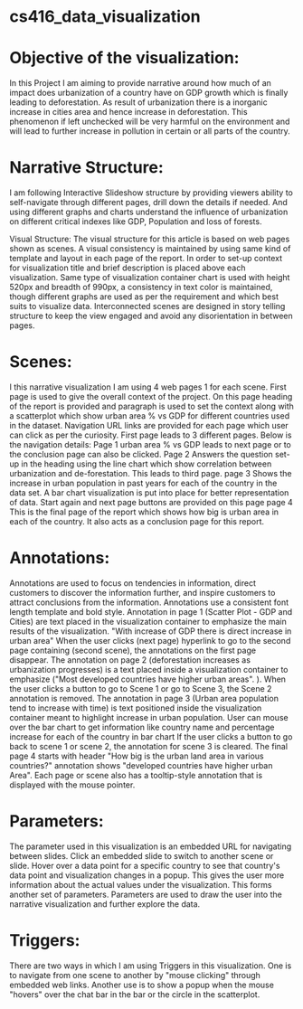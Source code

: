 # cs416_data_visualization

#  Objective of the visualization:

In this Project I am aiming to provide narrative around how much of an impact does urbanization of a country have on GDP growth which is finally leading to deforestation. As result of urbanization there is a inorganic increase in cities area and hence increase in deforestation. This phenomenon if left unchecked will be very harmful on the environment and will lead to further increase in pollution in certain or all parts of the country.


# Narrative Structure:

I am following Interactive Slideshow structure by providing viewers ability to self-navigate through different pages, drill down the details if needed. And using different graphs and charts understand the influence of urbanization on different critical indexes like GDP, Population and loss of forests.

Visual Structure:
The visual structure for this article is based on web pages shown as scenes. A visual consistency is maintained by using same kind of template and layout in each page of the report. In order to set-up context for visualization title and brief description is placed above each visualization. Same type of visualization container chart is used with height 520px and breadth of 990px, a consistency in text color is maintained, though different graphs are used as per the requirement and which best suits to visualize data. Interconnected scenes are designed in story telling structure to keep the view engaged and avoid any disorientation in between pages.  

# Scenes:

I this narrative visualization I am using 4 web pages 1 for each scene.
First page is used to give the overall context of the project. On this page heading of the report is provided and paragraph is used to set the context along with a scatterplot which show urban area % vs GDP for different countries used in the dataset. Navigation URL links are provided for each page which user can click as per the curiosity. First page leads to 3 different pages. Below is the navigation details:
Page 1 urban area % vs GDP leads to next page or to the conclusion page can also be clicked.
Page 2 Answers the question set-up in the heading using the line chart which show correlation between urbanization and de-forestation. This leads to third page.
page 3 Shows the increase in urban population in past years for each of the country in the data set. A bar chart visualization is put into place for better representation of data. Start again and next page buttons are provided on this page
page 4 This is the final page of the report which shows how big is urban area in each of the country. It also acts as a conclusion page for this report. 


# Annotations:

Annotations are used to focus on tendencies in information, direct customers to discover the information further, and inspire customers to attract conclusions from the information. Annotations use a consistent font length template and bold style.
Annotation in page 1 (Scatter Plot - GDP and Cities) are text placed in the visualization container to emphasize the main results of the visualization.
"With increase of GDP there is direct increase in urban area" When the user clicks (next page) hyperlink to go to the second page containing (second scene), the annotations on the first page disappear. 
The annotation on page 2 (deforestation increases as urbanization progresses) is a text placed inside a visualization container to emphasize ("Most developed countries have higher urban areas". ). When the user clicks a button to go to Scene 1 or go to Scene 3, the Scene 2 annotation is removed.
The annotation in page 3 (Urban area population tend to increase with time) is text positioned inside the visualization container meant to highlight increase in urban population. User can mouse over the bar chart to get information like country name and percentage increase for each of the country in bar chart
If the user clicks a button to go back to scene 1 or scene 2, the annotation for scene 3 is cleared.
The final page 4 starts with header "How big is the urban land area in various countries?" annotation shows "developed countries have higher urban Area".
Each page or scene also has a tooltip-style annotation that is displayed with the mouse pointer.

# Parameters:

The parameter used in this visualization is an embedded URL for navigating between slides. Click an embedded slide to switch to another scene or slide. Hover over a data point for a specific country to see that country's data point and visualization changes in a popup. This gives the user more information about the actual values under the visualization. This forms another set of parameters. Parameters are used to draw the user into the narrative visualization and further explore the data. 

# Triggers:

There are two ways in which I am using Triggers in this visualization. One is to navigate from one scene to another by "mouse clicking" through embedded web links. Another use is to show a popup when the mouse "hovers" over the chat bar in the bar or the circle in the scatterplot.


